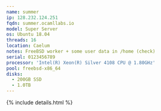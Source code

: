 ```yaml
---
name: summer
ip: 128.232.124.251
fqdn: summer.ocamllabs.io
model: Super Server
os: Ubuntu 18.04
threads: 16
location: Caelum
notes: FreeBSD worker + some user data in /home (check)
serial: 0123456789
processor: 'Intel(R) Xeon(R) Silver 4108 CPU @ 1.80GHz'
pool: freebsd-x86_64
disks:
  - 200GB SSD
  - 1.0TB
---
```

{% include details.html %} 

